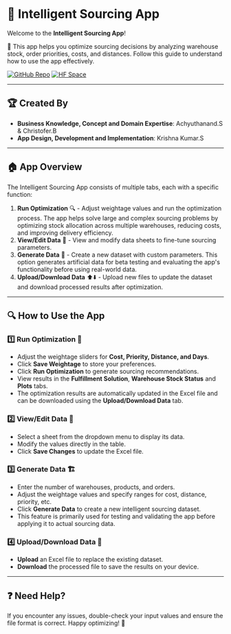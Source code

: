 # 📌 Intelligent Sourcing App

Welcome to the **Intelligent Sourcing App**! 

🚀 This app helps you optimize sourcing decisions by analyzing warehouse stock, order priorities, costs, and distances.
Follow this guide to understand how to use the app effectively.


[![GitHub Repo](https://img.shields.io/badge/GitHub-Intelligent_Sourcing-blue?logo=github)](https://github.com/kk20krishna/Intelligent-Sourcing)
[![HF Space](https://img.shields.io/badge/HuggingFace-Intelligent_Sourcing_App-orange?logo=huggingface)](https://huggingface.co/spaces/kk20krishna/Intelligent-Sourcing)  
 

---
## 🏆 Created By
- **Business Knowledge, Concept and Domain Expertise**: Achyuthanand.S & Christofer.B
- **App Design, Development and Implementation**: Krishna Kumar.S
---

## 🏠 App Overview
The Intelligent Sourcing App consists of multiple tabs, each with a specific function:

  1. **Run Optimization** 🔍 - Adjust weightage values and run the optimization process. The app helps solve large and complex sourcing problems by optimizing stock allocation across multiple warehouses, reducing costs, and improving delivery efficiency.
  2. **View/Edit Data** 📑 - View and modify data sheets to fine-tune sourcing parameters.
  3. **Generate Data** 🎲 - Create a new dataset with custom parameters. This option generates artificial data for beta testing and evaluating the app's functionality before using real-world data.
  4. **Upload/Download Data** ⬆️⬇️ - Upload new files to update the dataset and download processed results after optimization.

---

## 🔍 How to Use the App

### 1️⃣ Run Optimization 🚀
- Adjust the weightage sliders for **Cost, Priority, Distance, and Days**.
- Click **Save Weightage** to store your preferences.
- Click **Run Optimization** to generate sourcing recommendations.
- View results in the **Fulfillment Solution**,  **Warehouse Stock Status** and **Plots** tabs.
- The optimization results are automatically updated in the Excel file and can be downloaded using the **Upload/Download Data** tab.

### 2️⃣ View/Edit Data 📝
- Select a sheet from the dropdown menu to display its data.
- Modify the values directly in the table.
- Click **Save Changes** to update the Excel file.

### 3️⃣ Generate Data 🏗️
- Enter the number of warehouses, products, and orders.
- Adjust the weightage values and specify ranges for cost, distance, priority, etc.
- Click **Generate Data** to create a new intelligent sourcing dataset.
- This feature is primarily used for testing and validating the app before applying it to actual sourcing data.

### 4️⃣ Upload/Download Data 📂
- **Upload** an Excel file to replace the existing dataset.
- **Download** the processed file to save the results on your device.

---

## ❓ Need Help?
If you encounter any issues, double-check your input values and ensure the file format is correct. Happy optimizing! 🎯
